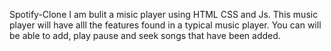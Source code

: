 Spotify-Clone
I am bulit a misic player using HTML CSS and Js.
This music player will have alll the features found in a typical music player.
You can will be able to add, 
play pause and seek songs that have been added.


